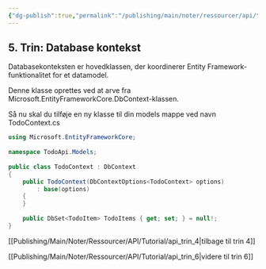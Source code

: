 ```yaml
---
{"dg-publish":true,"permalink":"/publishing/main/noter/ressourcer/api/tutorial/api-trin-5/","title":"Trin 5","tags":["ressource","API","Web Api","Tutorial"],"created":"2024-08-16T11:12:31.206+02:00"}
---
```



## 5. Trin: Database kontekst

Databasekonteksten er hovedklassen, der koordinerer Entity
Framework-funktionalitet for et datamodel.

Denne klasse oprettes ved at arve fra Microsoft.EntityFrameworkCore.DbContext-klassen.

Så nu skal du tilføje en ny klasse til din models mappe ved navn TodoContext.cs

```csharp
using Microsoft.EntityFrameworkCore;
 
namespace TodoApi.Models;
 
public class TodoContext : DbContext
{
    public TodoContext(DbContextOptions<TodoContext> options)
        : base(options)
    {
    }
 
    public DbSet<TodoItem> TodoItems { get; set; } = null!;
}
```

[[Publishing/Main/Noter/Ressourcer/API/Tutorial/api_trin_4\|tilbage til trin 4]]

[[Publishing/Main/Noter/Ressourcer/API/Tutorial/api_trin_6\|videre til trin 6]]
